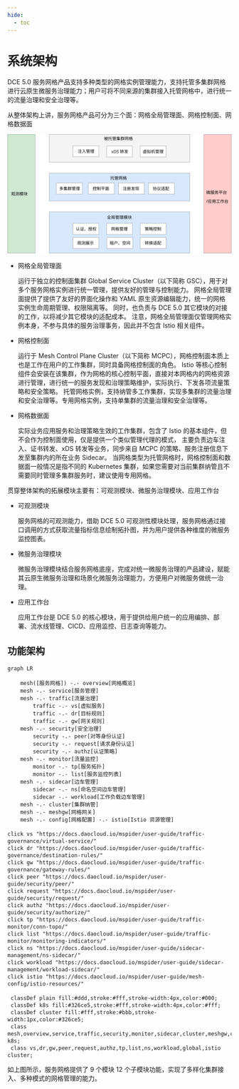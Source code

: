 ```yaml
---
hide:
  - toc
---
```


# 系统架构

DCE 5.0 服务网格产品支持多种类型的网格实例管理能力，支持托管多集群网格进行云原生微服务治理能力；用户可将不同来源的集群接入托管网格中，进行统一的流量治理和安全治理等。

从整体架构上讲，服务网格产品可分为三个面：网格全局管理面、网格控制面、网格数据面

![系统架构](../../images/architecture1.svg)

- 网格全局管理面

    运行于独立的控制面集群 Global Service Cluster（以下简称 GSC），⽤于对多个服务⽹格实例进⾏统⼀管理，提供友好的管理与控制能力。
    网格全局管理面提供了提供了友好的界面化操作和 YAML 原生资源编辑能力，统一的网格实例生命周期管理、权限隔离等。
    同时，也负责与 DCE 5.0 其它模块的对接的工作，以将减少其它模块的适配成本。
    注意，网格全局管理面仅管理网格实例本身，不参与具体的服务治理事务，因此并不包含 Istio 相关组件。

- 网格控制面

    运行于 Mesh Control Plane Cluster（以下简称 MCPC），网格控制面本质上也是工作在用户的工作集群，同时具备网格控制面的角色。
    Istio 等核心控制组件会安装在该集群，作为网格的核心控制平面，直接对本网格内的网格资源进行管理，进行统一的服务发现和治理策略维护，实际执行、下发各项流量策略和安全策略。
    托管网格实例，支持纳管多工作集群，实现多集群的流量治理和安全治理等。专用网格实例，支持单集群的流量治理和安全治理等。

- 网格数据面

    实际业务应用服务和治理策略生效的工作集群，包含了 Istio 的基本组件，但不会作为控制面使用，仅是提供一个类似管理代理的模式，
    主要负责边车注入、证书转发、xDS 转发等业务，同步来自 MCPC 的策略、服务注册信息下发至集群内的所在业务 Sidecar。
    当网格类型为托管网格时，网格控制面和数据面一般情况是指不同的 Kubernetes 集群，如果您需要对当前集群纳管且不需要同时管理多集群服务时，建议使用专用网格。

贯穿整体架构的拓展模块主要有：可观测模块、微服务治理模块、应用工作台

- 可观测模块

    服务网格的可观测能力，借助 DCE 5.0 可观测性模块处理，服务网格通过接口调用的方式获取流量指标信息绘制拓扑图，并为用户提供各种维度的微服务监控图表。

- 微服务治理模块

    微服务治理模块结合服务网格底座，完成对统一微服务治理的产品建设，赋能其云原生微服务治理和场景化微服务治理能力，方便用户对微服务做统一治理。

- 应用工作台

    应用工作台是 DCE 5.0 的核心模块，用于提供给用户统一的应用编排、部署、流水线管理、CICD、应用监控、日志查询等能力。

## 功能架构

```mermaid
graph LR

    mesh([服务网格]) -.- overview[网格概览]
    mesh -.- service[服务管理]
    mesh -.- traffic[流量治理]
        traffic -.- vs[虚拟服务]
        traffic -.- dr[目标规则]
        traffic -.- gw[网关规则]
    mesh -.- security[安全治理]
        security -.- peer[对等身份认证]
        security -.- request[请求身份认证]
        security -.- authz[认证策略]
    mesh -.- monitor[流量监控]
        monitor -.- tp[服务拓扑]
        monitor -.- list[服务监控列表]
    mesh -.- sidecar[边车管理]
        sidecar -.- ns[命名空间边车管理]
        sidecar -.- workload[工作负载边车管理]
    mesh -.- cluster[集群纳管]
    mesh -.- meshgw[网格网关]
    mesh -.- config[网格配置] -.- istio[Istio 资源管理]

click vs "https://docs.daocloud.io/mspider/user-guide/traffic-governance/virtual-service/"
click dr "https://docs.daocloud.io/mspider/user-guide/traffic-governance/destination-rules/"
click gw "https://docs.daocloud.io/mspider/user-guide/traffic-governance/gateway-rules/"
click peer "https://docs.daocloud.io/mspider/user-guide/security/peer/"
click request "https://docs.daocloud.io/mspider/user-guide/security/request/"
click authz "https://docs.daocloud.io/mspider/user-guide/security/authorize/"
click tp "https://docs.daocloud.io/mspider/user-guide/traffic-monitor/conn-topo/"
click list "https://docs.daocloud.io/mspider/user-guide/traffic-monitor/monitoring-indicators/"
click ns "https://docs.daocloud.io/mspider/user-guide/sidecar-management/ns-sidecar/"
click workload "https://docs.daocloud.io/mspider/user-guide/sidecar-management/workload-sidecar/"
click istio "https://docs.daocloud.io/mspider/user-guide/mesh-config/istio-resources/"

 classDef plain fill:#ddd,stroke:#fff,stroke-width:4px,color:#000;
 classDef k8s fill:#326ce5,stroke:#fff,stroke-width:4px,color:#fff;
 classDef cluster fill:#fff,stroke:#bbb,stroke-width:1px,color:#326ce5;
 class mesh,overview,service,traffic,security,monitor,sidecar,cluster,meshgw,config k8s;
 class vs,dr,gw,peer,request,authz,tp,list,ns,workload,global,istio cluster;
```

如上图所示，服务网格提供了 9 个模块 12 个子模块功能，实现了多样化集群接入、多种模式的网格管理的能力。
